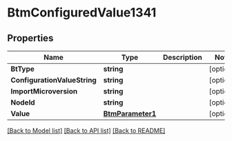# BtmConfiguredValue1341

## Properties

Name | Type | Description | Notes
------------ | ------------- | ------------- | -------------
**BtType** | **string** |  | [optional] 
**ConfigurationValueString** | **string** |  | [optional] 
**ImportMicroversion** | **string** |  | [optional] 
**NodeId** | **string** |  | [optional] 
**Value** | [**BtmParameter1**](BTMParameter-1.md) |  | [optional] 

[[Back to Model list]](../README.md#documentation-for-models) [[Back to API list]](../README.md#documentation-for-api-endpoints) [[Back to README]](../README.md)


